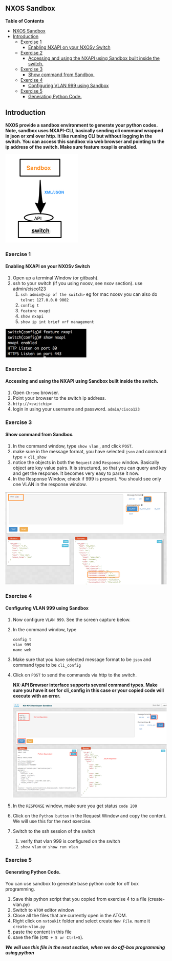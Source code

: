 
NXOS Sandbox
---
**Table of Contents**
<!-- MDTOC maxdepth:6 firsth1:1 numbering:0 flatten:0 bullets:1 updateOnSave:1 -->

   - [NXOS Sandbox](#nxos-sandbox)   
   - [Introduction](#introduction)   
      - [Exercise 1](#exercise-1)   
         - [Enabling NXAPI on your NXOSv Switch](#enabling-nxapi-on-your-nxosv-switch)   
      - [Exercise 2](#exercise-2)   
         - [Accessing and using the NXAPI using Sandbox built inside the switch.](#accessing-and-using-the-nxapi-using-sandbox-built-inside-the-switch)   
      - [Exercise 3](#exercise-3)   
         - [Show command from Sandbox.](#show-command-from-sandbox)   
      - [Exercise 4](#exercise-4)   
         - [Configuring VLAN 999 using Sandbox](#configuring-vlan-999-using-sandbox)   
      - [Exercise 5](#exercise-5)   
         - [Generating Python Code.](#generating-python-code)   

<!-- /MDTOC -->


Introduction
---

**NXOS provide a sandbox environment to generate your python codes.  Note, sandbox uses NXAPI-CLI, basically sending cli command wrapped in json or xml over http. It like running CLI but without logging in the switch. You can access this sandbox via web browser and pointing to the ip address of the switch.  Make sure feature nxapi is enabled.**

![sandbox](/images/sandbox-1.png)

### Exercise 1
#### Enabling NXAPI on your NXOSv Switch
1. Open up a terminal Window (or gitbash).
2. ssh to your switch (if you using nxosv, see nxov section).  use admin/cisco123
    1. `ssh admin@<ip of the switch>`    eg for mac nxosv you can also do `telnet 127.0.0.0 9002`
    2. `config t`
    3. `feature nxapi`
    4. `show nxapi`
    5. `show ip int brief vrf management`

![sandbox](/images/sandbox-2.png)

### Exercise 2
#### Accessing and using the NXAPI using Sandbox built inside the switch.
1. Open `Chrome` browser.
2. Point your browser to the switch ip address.
3. `http://<switchip>`
4. login in using your username and password.   `admin/cisco123`

### Exercise 3
#### Show command from Sandbox.
1. In the command window, type `show vlan` , and click `POST`.
2. make sure in the message format, you have selected `json` and command type = `cli_show`
3. notice the objects in both the `Request` and `Response` window.  Basically object are key value pairs. It is structured, so that you can query and key and get the response.  It becomes very easy to parse it now.
3. In the Response Window, check if  999 is present.  You should see only one VLAN in the response window.

![sandbox](/images/sandbox-13.png)

### Exercise 4
#### Configuring VLAN 999 using Sandbox
1. Now configure `VLAN 999`.  See the screen capture below.
2. In the command window, type
    ```
    config t
    vlan 999
    name web
    ```


3. Make sure that you have selected message format to be `json` and command type to be `cli_config`
4. Click on `POST` to send the commands via http to the switch.

    **NX-API Browser interface supports several command types. Make sure you have it set for cli_config in this case or your copied code will execute with an error.**

    ![sandbox](/images/sandbox-4.png)

5. In the `RESPONSE` window, make sure you get status `code 200`
6. Click on the `Python button` in the Request Window  and copy the content.  We will use this for the next exercise.
7. Switch to the ssh session of the switch
    1. verify that vlan 999 is configured on the switch
    2. `show vlan` or `show run vlan`

### Exercise 5
#### Generating Python Code.
You can use sandbox to generate base python code for off box programming.

1. Save this python script that you copied from exercise 4 to a file (create-vlan.py)
1. Switch to  `ATOM` editor window
2. Close all the files that are currently open in the ATOM.
5. Right click on `nxtookit` folder and select create `New File`. name it `create-vlan.py`
6. paste the content in this file
7. save the file (`CMD + S or Ctrl+S`).


***We will use this file in the next section, when we do off-box programming using python***
